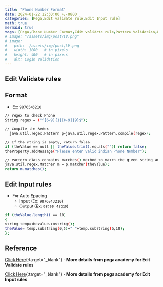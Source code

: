 ```yaml
---
title: "Phone Number Format"
date: 2024-01-22 12:30:00 +/-0800   
categories: [Pega,Edit validate rule,Edit Input rule]
math: true
mermaid: true
tags: [Pega,Phone Number Format,Edit validate rule,Pattern Validation,Edit Input Rule]
# image: "/assets/img/post/LV.png"
# image:
#   path:  /assets/img/post/LV.png
#   width: 1000   # in pixels
#   height: 400   # in pixels
#   alt: Login Validation
---
```

## Edit Validate rules
## Format
* Ex: `9876543210`

```bash
// regex to check Phone
String regex = ("^[6-9]{1}[0-9]{9}$");

// Compile the ReGex
  java.util.regex.Pattern p=java.util.regex.Pattern.compile(regex);

// If the string is empty, return false
if (theValue == null || theValue.trim().equals("")) return false;
theProperty.addMessage("Please enter valid indian Phone Number");

// Pattern class contains matches() method to match the given string and regular expression
java.util.regex.Matcher m = p.matcher(theValue);
return m.matches();
```

## Edit Input rules
* For Auto Spacing
    * Input (Ex: `9876543210`)
    * Output (Ex: `98765 43210`)

```bash
if (theValue.length() == 10)
{
String temp=theValue.toString();
theValue= temp.substring(0,5)+" "+temp.substring(5,10);
};
```
## Reference 
[Click Here](https://docs-previous.pega.com/reference/87/about-edit-validate-rules?){:target="_blank"} - **More details from pega academy for Edit Validate rules** 

[Click Here](https://docs-previous.pega.com/reference/87/about-edit-input-rules){:target="_blank"} - **More details from pega academy for Edit Input rules** 